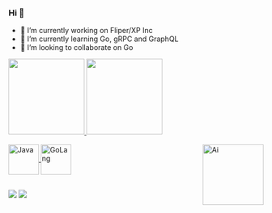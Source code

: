 ### Hi 👋

- 🔭 I’m currently working on Fliper/XP Inc
- 🌱 I’m currently learning Go, gRPC and GraphQL
- 👯 I’m looking to collaborate on Go

<div>
  <a href="https://github.com/LuisCesarCosta">
  <img height="150em" src="https://github-readme-stats.vercel.app/api?username=LuisCesarCosta&show_icons=true&theme=dark&include_all_commits=true&count_private=true"/>
  <img height="150em" src="https://github-readme-stats.vercel.app/api/top-langs/?username=LuisCesarCosta&layout=compact&langs_count=7&theme=dark"/>
</div>
<div style="display: inline_block"><br>
  <img align="center" alt="Java" height="60" width="60" src="https://www.iconninja.com/files/335/584/10/web-coding-html-java-page-development-code-icon.svg">
  <img align="center" alt="GoLang" height="60" width="60" src="https://blog.golang.org/go-brand/Go-Logo/SVG/Go-Logo_Blue.svg">
   <img align="right" alt="Ai" height="120" width="120" src="https://svgsilh.com/svg/2099120-9e9e9e.svg">
</div>

  ##
                                                             
 <div>
  <a href = "mailto:dacostalc@gmail.com"><img src="https://img.shields.io/badge/-Gmail-%23333?style=for-the-badge&logo=gmail&logoColor=white" target="_blank"></a>
  <a href="https://www.linkedin.com/in/luiscesar" target="_blank"><img src="https://img.shields.io/badge/-LinkedIn-%230077B5?style=for-the-badge&logo=linkedin&logoColor=white" target="_blank"></a> 
 
</div>
